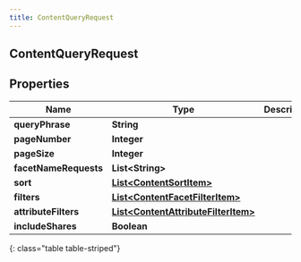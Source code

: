 ```yaml
---
title: ContentQueryRequest
---
```

## ContentQueryRequest


## Properties

| Name | Type | Description | Notes |
| ------------ | ------------- | ------------- | ------------- |
| **queryPhrase** | **String** |  |  [optional] |
| **pageNumber** | **Integer** |  |  [optional] |
| **pageSize** | **Integer** |  |  [optional] |
| **facetNameRequests** | **List&lt;String&gt;** |  |  [optional] |
| **sort** | [**List&lt;ContentSortItem&gt;**](ContentSortItem.html) |  |  [optional] |
| **filters** | [**List&lt;ContentFacetFilterItem&gt;**](ContentFacetFilterItem.html) |  |  [optional] |
| **attributeFilters** | [**List&lt;ContentAttributeFilterItem&gt;**](ContentAttributeFilterItem.html) |  |  [optional] |
| **includeShares** | **Boolean** |  |  [optional] |
{: class="table table-striped"}



